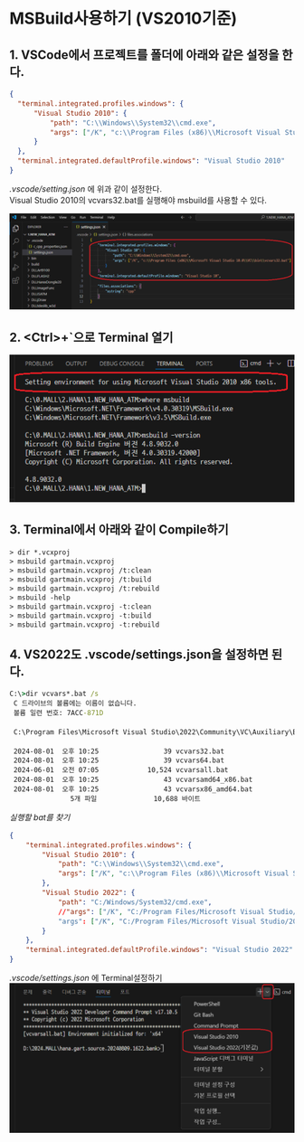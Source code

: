 ﻿# MSBuild사용하기 (VS2010기준)
## 1. VSCode에서 프로젝트를 폴더에 아래와 같은 설정을 한다.
  ```json
  {
    "terminal.integrated.profiles.windows": {
        "Visual Studio 2010": {
            "path": "C:\\Windows\\System32\\cmd.exe",
            "args": ["/K", "c:\\Program Files (x86)\\Microsoft Visual Studio 10.0\\VC\\bin\\vcvars32.bat"]
        }
    },
    "terminal.integrated.defaultProfile.windows": "Visual Studio 2010"
  }
  ```
  *.vscode/setting.json* 에 위과 같이 설정한다.\
  Visual Studio 2010의 vcvars32.bat를 실행해야 msbuild를 사용할 수 있다.

  ![.vscode/setting.json](image/vs2010.settings.json.png)

## 2. &lt;Ctrl>+`으로 Terminal 열기
  ![vs2010.terminal](image/vs2010.terminal.png)

## 3. Terminal에서 아래와 같이 Compile하기
  ```command
  > dir *.vcxproj
  > msbuild gartmain.vcxproj
  > msbuild gartmain.vcxproj /t:clean
  > msbuild gartmain.vcxproj /t:build
  > msbuild gartmain.vcxproj /t:rebuild
  > msbuild -help
  > msbuild gartmain.vcxproj -t:clean
  > msbuild gartmain.vcxproj -t:build
  > msbuild gartmain.vcxproj -t:rebuild
  ```

## 4. VS2022도 .vscode/settings.json을 설정하면 된다.
  ```cmd
  C:\>dir vcvars*.bat /s
   C 드라이브의 볼륨에는 이름이 없습니다.
   볼륨 일련 번호: 7ACC-871D

   C:\Program Files\Microsoft Visual Studio\2022\Community\VC\Auxiliary\Build 디렉터리

   2024-08-01  오후 10:25                39 vcvars32.bat
   2024-08-01  오후 10:25                39 vcvars64.bat
   2024-06-01  오전 07:05            10,524 vcvarsall.bat
   2024-08-01  오후 10:25                43 vcvarsamd64_x86.bat
   2024-08-01  오후 10:25                43 vcvarsx86_amd64.bat
                 5개 파일              10,688 바이트
  ```
  *실행할 bat를 찾기*
  ```json
  {
      "terminal.integrated.profiles.windows": {
          "Visual Studio 2010": {
              "path": "C:\\Windows\\System32\\cmd.exe",
              "args": ["/K", "c:\\Program Files (x86)\\Microsoft Visual Studio 10.0\\VC\\bin\\vcvars32.bat"]
          },
          "Visual Studio 2022": {
              "path": "C:/Windows/System32/cmd.exe",
              //"args": ["/K", "C:/Program Files/Microsoft Visual Studio/2022/Community/VC/Auxiliary/Build/vcvars32.bat"]
              "args": ["/K", "C:/Program Files/Microsoft Visual Studio/2022/Community/VC/Auxiliary/Build/vcvars64.bat"]
          }
      },
      "terminal.integrated.defaultProfile.windows": "Visual Studio 2022"
  }
  ```
  *.vscode/settings.json* 에 Terminal설정하기
  ![vs2022.terminal](image/vs2022.terminal.png)

